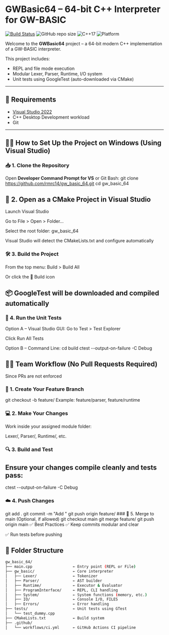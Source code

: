 # GWBasic64 – 64-bit C++ Interpreter for GW-BASIC

[![Build Status](https://github.com/rmrc14/gw_basic_64/actions/workflows/ci.yml/badge.svg)](https://github.com/rmrc14/gw_basic_64/actions)
![GitHub repo size](https://img.shields.io/github/repo-size/rmrc14/gw_basic_64)
![C++17](https://img.shields.io/badge/C%2B%2B-17-blue.svg)
![Platform](https://img.shields.io/badge/Platform-Windows-blue.svg)



Welcome to the **GWBasic64** project – a 64-bit modern C++ implementation of a GW-BASIC interpreter.

This project includes:
- REPL and file mode execution
- Modular Lexer, Parser, Runtime, I/O system
- Unit tests using GoogleTest (auto-downloaded via CMake)

---

## 🧰 Requirements

- [Visual Studio 2022](https://visualstudio.microsoft.com/)
- C++ Desktop Development workload
- Git

---

## 🧑‍💻 How to Set Up the Project on Windows (Using Visual Studio)

### 📥 1. Clone the Repository

Open **Developer Command Prompt for VS** or Git Bash:
<prev>
git clone https://github.com/rmrc14/gw_basic_64.git
cd gw_basic_64 </prev>
## 🧭 2. Open as a CMake Project in Visual Studio
Launch Visual Studio

Go to File > Open > Folder...

Select the root folder: gw_basic_64

Visual Studio will detect the CMakeLists.txt and configure automatically

### 🛠️ 3. Build the Project
From the top menu: Build > Build All

Or click the 🔨 Build icon

## 📦 GoogleTest will be downloaded and compiled automatically

### 🧪 4. Run the Unit Tests
Option A – Visual Studio GUI:
<prev>
Go to Test > Test Explorer</prev>

Click Run All Tests

Option B – Command Line:
<prev>cd build
ctest --output-on-failure -C Debug</prev>

## 👨‍💻 Team Workflow (No Pull Requests Required)
Since PRs are not enforced 

### 🔀 1. Create Your Feature Branch
<prev>
git checkout -b feature/<your_module> </prev>
Example: feature/parser, feature/runtime

### 💻 2. Make Your Changes
Work inside your assigned module folder:

Lexer/, Parser/, Runtime/, etc.

### 🔍 3. Build and Test
## Ensure your changes compile cleanly and tests pass:

<prev>ctest --output-on-failure -C Debug</prev>
### ☁️ 4. Push Changes
<prev>
git add .
git commit -m "Add <your_feature_description>"
git push origin feature/<your_module> </prev>
### 🔀 5. Merge to main (Optional, if allowed)
<prev>
git checkout main
git merge feature/<your_module>
git push origin main</prev>
✅ Best Practices
✅ Keep commits modular and clear

✅ Run tests before pushing

## 🧩 Folder Structure

```bash
gw_basic_64/
├── main.cpp                  ← Entry point (REPL or File)
├── gw_basic/                 ← Core interpreter
│   ├── Lexer/                ← Tokenizer
│   ├── Parser/               ← AST builder
│   ├── Runtime/              ← Executor & Evaluator
│   ├── ProgramInterface/     ← REPL, CLI handling
│   ├── System/               ← System functions (memory, etc.)
│   ├── IO/                   ← Console I/O, FILES
│   ├── Errors/               ← Error handling
├── tests/                    ← Unit tests using GTest
│   └── test_dummy.cpp
├── CMakeLists.txt            ← Build system
├── .github/
│   └── workflows/ci.yml      ← GitHub Actions CI pipeline

